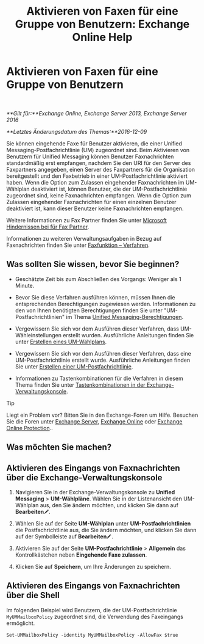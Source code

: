 ﻿---
title: 'Aktivieren von Faxen für eine Gruppe von Benutzern: Exchange Online Help'
TOCTitle: Aktivieren von Faxen für eine Gruppe von Benutzern
ms:assetid: b8d9f54d-ff06-4942-83e1-fc6c4ad02178
ms:mtpsurl: https://technet.microsoft.com/de-de/library/Ee423556(v=EXCHG.150)
ms:contentKeyID: 52062773
ms.date: 05/23/2018
mtps_version: v=EXCHG.150
ms.translationtype: MT
---

# Aktivieren von Faxen für eine Gruppe von Benutzern

 

_**Gilt für:**Exchange Online, Exchange Server 2013, Exchange Server 2016_

_**Letztes Änderungsdatum des Themas:**2016-12-09_

Sie können eingehende Faxe für Benutzer aktivieren, die einer Unified Messaging-Postfachrichtlinie (UM) zugeordnet sind. Beim Aktivieren von Benutzern für Unified Messaging können Benutzer Faxnachrichten standardmäßig erst empfangen, nachdem Sie den URI für den Server des Faxpartners angegeben, einen Server des Faxpartners für die Organisation bereitgestellt und den Faxbetrieb in einer UM-Postfachrichtlinie aktiviert haben. Wenn die Option zum Zulassen eingehender Faxnachrichten im UM-Wählplan deaktiviert ist, können Benutzer, die der UM-Postfachrichtlinie zugeordnet sind, keine Faxnachrichten empfangen. Wenn die Option zum Zulassen eingehender Faxnachrichten für einen einzelnen Benutzer deaktiviert ist, kann dieser Benutzer keine Faxnachrichten empfangen.

Weitere Informationen zu Fax Partner finden Sie unter [Microsoft Hindernissen bei für Fax Partner](https://go.microsoft.com/fwlink/?linkid=190238).

Informationen zu weiteren Verwaltungsaufgaben in Bezug auf Faxnachrichten finden Sie unter [Faxfunktion – Verfahren](faxing-procedures-exchange-2013-help.md).

## Was sollten Sie wissen, bevor Sie beginnen?

  - Geschätzte Zeit bis zum Abschließen des Vorgangs: Weniger als 1 Minute.

  - Bevor Sie diese Verfahren ausführen können, müssen Ihnen die entsprechenden Berechtigungen zugewiesen werden. Informationen zu den von Ihnen benötigten Berechtigungen finden Sie unter "UM-Postfachrichtlinien" im Thema [Unified Messaging-Berechtigungen](unified-messaging-permissions-exchange-2013-help.md).

  - Vergewissern Sie sich vor dem Ausführen dieser Verfahren, dass UM-Wähleinstellungen erstellt wurden. Ausführliche Anleitungen finden Sie unter [Erstellen eines UM-Wählplans](create-a-um-dial-plan-exchange-2013-help.md).

  - Vergewissern Sie sich vor dem Ausführen dieser Verfahren, dass eine UM-Postfachrichtlinie erstellt wurde. Ausführliche Anleitungen finden Sie unter [Erstellen einer UM-Postfachrichtlinie](create-a-um-mailbox-policy-exchange-2013-help.md).

  - Informationen zu Tastenkombinationen für die Verfahren in diesem Thema finden Sie unter [Tastenkombinationen in der Exchange-Verwaltungskonsole](keyboard-shortcuts-in-the-exchange-admin-center-exchange-online-protection-help.md).


> [!TIP]
> Liegt ein Problem vor? Bitten Sie in den Exchange-Foren um Hilfe. Besuchen Sie die Foren unter <A href="https://go.microsoft.com/fwlink/p/?linkid=60612">Exchange Server</A>, <A href="https://go.microsoft.com/fwlink/p/?linkid=267542">Exchange Online</A> oder <A href="https://go.microsoft.com/fwlink/p/?linkid=285351">Exchange Online Protection</A>..



## Was möchten Sie machen?

## Aktivieren des Eingangs von Faxnachrichten über die Exchange-Verwaltungskonsole

1.  Navigieren Sie in der Exchange-Verwaltungskonsole zu **Unified Messaging** \> **UM-Wählpläne**. Wählen Sie in der Listenansicht den UM-Wählplan aus, den Sie ändern möchten, und klicken Sie dann auf **Bearbeiten**![Bearbeitungssymbol](images/Bb124582.6f53ccb2-1f13-4c02-bea0-30690e6ea71d(EXCHG.150).gif "Bearbeitungssymbol").

2.  Wählen Sie auf der Seite **UM-Wählplan** unter **UM-Postfachrichtlinien** die Postfachrichtlinie aus, die Sie ändern möchten, und klicken Sie dann auf der Symbolleiste auf **Bearbeiten**![Bearbeitungssymbol](images/Bb124582.6f53ccb2-1f13-4c02-bea0-30690e6ea71d(EXCHG.150).gif "Bearbeitungssymbol").

3.  Aktivieren Sie auf der Seite **UM-Postfachrichtlinie** \> **Allgemein** das Kontrollkästchen neben **Eingehende Faxe zulassen**.

4.  Klicken Sie auf **Speichern**, um Ihre Änderungen zu speichern.

## Aktivieren des Eingangs von Faxnachrichten über die Shell

Im folgenden Beispiel wird Benutzern, die der UM-Postfachrichtlinie `MyUMMailboxPolicy` zugeordnet sind, die Verwendung des Faxeingangs ermöglicht.

    Set-UMMailboxPolicy -identity MyUMMailboxPolicy -AllowFax $true

